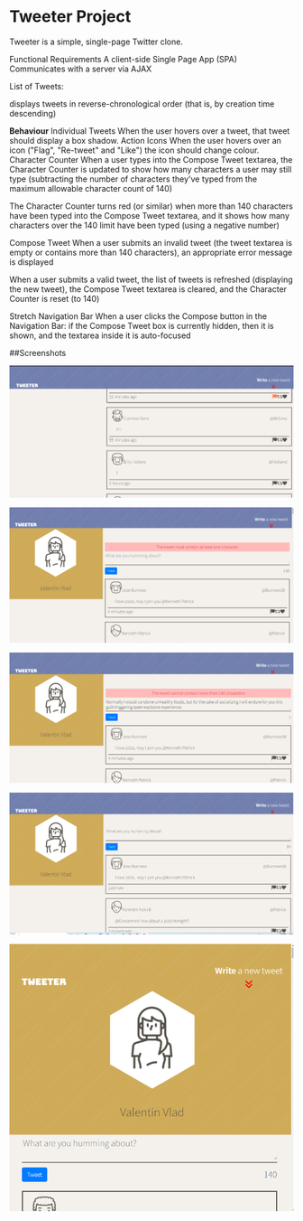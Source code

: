 # Tweeter Project

Tweeter is a simple, single-page Twitter clone.

Functional Requirements
A client-side Single Page App (SPA)
Communicates with a server via AJAX

List of Tweets:

displays tweets in reverse-chronological order (that is, by creation time descending)

<strong>Behaviour</strong>
Individual Tweets
When the user hovers over a tweet, that tweet should display a box shadow.
Action Icons
When the user hovers over an icon ("Flag", "Re-tweet" and "Like") the icon should change colour.
Character Counter
When a user types into the Compose Tweet textarea, the Character Counter is updated to show how many characters a user may still type (subtracting the number of characters they've typed from the maximum allowable character count of 140)

The Character Counter turns red (or similar) when more than 140 characters have been typed into the Compose Tweet textarea, and it shows how many characters over the 140 limit have been typed (using a negative number)

Compose Tweet
When a user submits an invalid tweet (the tweet textarea is empty or contains more than 140 characters), an appropriate error message is displayed

When a user submits a valid tweet, the list of tweets is refreshed (displaying the new tweet), the Compose Tweet textarea is cleared, and the Character Counter is reset (to 140)

Stretch
Navigation Bar
When a user clicks the Compose button in the Navigation Bar:
if the Compose Tweet box is currently hidden, then it is shown, and the textarea inside it is auto-focused

##Screenshots

!["CSS Features"](https://github.com/vvalentinv/myTweeter/blob/master/docs/CssFeatures.png)

!["Error Slide On empty Tweet Submission"](https://github.com/vvalentinv/myTweeter/blob/master/docs/errorSlideOnEmptyTweet.png)

!["Error Slide On Maximum Number Of Allowed Characters Reached"](https://github.com/vvalentinv/myTweeter/blob/master/docs/errorSlideOnMaxCharacterLimitReached.png)

!["Page Layout For Screens Wider Than 1024"](https://github.com/vvalentinv/myTweeter/blob/master/docs/over1024screenWidth.png)

!["Page Layout For Screens Under 1024 Width"](https://github.com/vvalentinv/myTweeter/blob/master/docs/under1024screenWidth.png)

